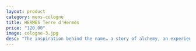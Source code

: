 ```yaml
---
layout: product
category: mens-cologne
title: HERMES Terre d'Hermès
price: "120.00"
image: cologne-3.jpg
desc: "The inspiration behind the name… a story of alchemy, an experience through the sensorial pleasure of the material, the story of a perfume that navigates the elements and provides man with the power to transform material, from earth to air, and then water."
---
```





